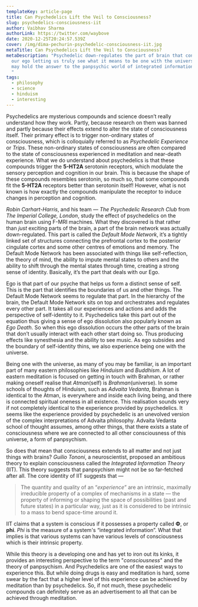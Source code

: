 ```yaml
---
templateKey: article-page
title: Can Psychedelics Lift the Veil to Consciousness?
slug: psychedelics-consciousness-iit
author: Vaibhav Sharma
authorLink: https://twitter.com/waybove
date: 2020-12-25T20:24:57.539Z
cover: /img/dima-pechurin-psychedelic-consciousness-iit.jpg
metaTitle: Can Psychedelics Lift the Veil to Consciousness?
metaDescription: "Psychedelic down-regulates the part of brain that controls
  our ego letting us truly see what it means to be one with the universe, and
  may hold the answer to the panpsychic world of integrated information theory.
  "
tags:
  - philosophy
  - science
  - hinduism
  - interesting
---
```

Psychedelics are mysterious compounds and science doesn’t really understand how they work. Partly, because research on them was banned and partly because their effects extend to alter the state of consciousness itself. Their primary effect is to trigger non-ordinary states of consciousness, which is colloquially referred to as *Psychedelic Experience* or *Trips*. These non-ordinary states of consciousness are often compared to the state of consciousness experienced in meditation and near-death experience. What we do understand about psychedelics is that these compounds trigger the **5-HT2A** serotonin receptors, which modulate the sensory perception and cognition in our brain. This is because the shape of these compounds resembles serotonin, so much so, that some compounds fit the **5-HT2A** receptors better than serotonin itself! However, what is not known is how exactly the compounds manipulate the receptor to induce changes in perception and cognition.

*Robin Carhart-Harris*, and his team — *The Psychedelic Research Club* from *The Imperial College, London*, study the effect of psychedelics on the human brain using F-MRI machines. What they discovered is that rather than *just* exciting parts of the brain, a part of the brain network was actually down-regulated. This part is called the *Default Mode Network*, it’s a tightly linked set of structures connecting the prefrontal cortex to the posterior cingulate cortex and some other centres of emotions and memory. The Default Mode Network has been associated with things like self-reflection, the theory of mind, the ability to impute mental states to others and the ability to shift through the mental states through time, creating a strong sense of identity. Basically, it’s the part that deals with our Ego.

Ego is that part of our psyche that helps us form a distinct sense of self. This is the part that identifies the boundaries of us and other things. The Default Mode Network seems to regulate that part. In the hierarchy of the brain, the Default Mode Network sits on top and orchestrates and regulates every other part. It takes all our experiences and actions and adds the perspective of self-identity to it. Psychedelics take this part out of the equation thus giving a sense of ego dissolution also popularly known as *Ego Death*. So when this ego dissolution occurs the other parts of the brain that don’t usually interact with each other start doing so. Thus producing effects like synesthesia and the ability to see music. As ego subsides and the boundary of self-identity thins, we also experience being one with the universe.

Being one with the universe, as many of you may be familiar, is an important part of many eastern philosophies like *Hinduism* and *Buddhism*. A lot of eastern meditation is focused on getting in touch with Brahman, or rather making oneself realise that *Atman*(self) is *Brahman*(universe). In some schools of thoughts of Hinduism, such as *Advaita Vedanta*, Brahman is identical to the Atman, is everywhere and inside each living being, and there is connected spiritual oneness in all existence. This realisation sounds very if not completely identical to the experience provided by psychedelics. It seems like the experience provided by psychedelic is an unevolved version of the complex interpretations of Advaita philosophy. Advaita Vedanta school of thought assumes, among other things, that there exists a state of consciousness where we are connected to all other consciousness of this universe, a form of panpsychism.

So does that mean that consciousness extends to all matter and not just things with brains? *Guilio Tononi*, a neuroscientist, proposed an ambitious theory to explain consciousness called the *Integrated Information Theory* (IIT). This theory suggests that panpsychism might not be so far-fetched after all. The core identity of IIT suggests that —

> The quantity and quality of an “*experience*” are an intrinsic, maximally irreducible property of a complex of mechanisms in a state — the property of informing or shaping the space of possibilities (past and future states) in a particular way, just as it is considered to be intrinsic to a mass to bend space-time around it.

IIT claims that a system is conscious if it possesses a property called **Φ**, or **phi**. *Phi* is the measure of a system's “integrated information”. What that implies is that various systems can have various levels of consciousness which is their intrinsic property.

While this theory is a developing one and has yet to iron out its kinks, it provides an interesting perspective to the term "*consciousness*" and the theory of panpsychism. And Psychedelics are one of the easiest ways to experience this. But while doing drugs is easy and meditation is hard, some swear by the fact that a higher level of this experience can be achieved by meditation than by psychedelics. So, if not much, these psychedelic compounds can definitely serve as an advertisement to all that can be achieved through meditation.
